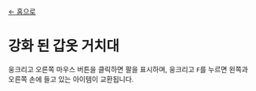 [← 홈으로](../)
# 강화 된 갑옷 거치대
웅크리고 오른쪽 마우스 버튼을 클릭하면 팔을 표시하며, 웅크리고 `F`를 누르면 왼쪽과 오른쪽 손에 들고 있는 아이템이 교환됩니다.
